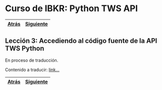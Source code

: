 
# Curso de IBKR: Python TWS API
|[Atrás](./leccion2.md "Atrás")|[Siguiente](./leccion4.md "Siguiente")|
|---|---:|

## Lección 3: Accediendo al código fuente de la API TWS Python

En proceso de traducción. 

Contenido a traducir: [link...](https://ibkrcampus.com/trading-lessons/accessing-the-tws-python-api-source-code/ "link...")

|[Atrás](./leccion2.md "Atrás")|[Siguiente](./leccion4.md "Siguiente")|
|---|---:|
